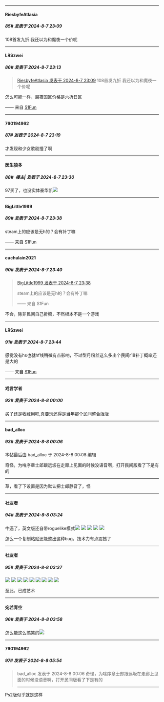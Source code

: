﻿
*****

####  RiesbyfeAtlasia  
##### 85#       发表于 2024-8-7 23:09

108首发九折 我还以为和魔夜一个价呢

*****

####  LRSzwei  
##### 86#       发表于 2024-8-7 23:13

<blockquote><a href="httphttps://bbs.saraba1st.com/2b/forum.php?mod=redirect&amp;goto=findpost&amp;pid=65828196&amp;ptid=2170218" target="_blank">RiesbyfeAtlasia 发表于 2024-8-7 23:09</a>
108首发九折 我还以为和魔夜一个价呢</blockquote>
怎么可能一样，魔夜国区价格是六折日区

—— 来自 [S1Fun](https://s1fun.koalcat.com)


*****

####  760194962  
##### 87#       发表于 2024-8-7 23:19

才发现和少女歌剧撞了啊


*****

####  医生狼多  
##### 88#         楼主| 发表于 2024-8-7 23:30

97买了，也没实体豪华凯<img src="https://static.saraba1st.com/image/smiley/face2017/036.png" referrerpolicy="no-referrer">


*****

####  BigLittle1999  
##### 89#       发表于 2024-8-7 23:38

steam上的应该是无h的？会有补丁嘛

—— 来自 [S1Fun](https://s1fun.koalcat.com)


*****

####  cuchulain2021  
##### 90#       发表于 2024-8-7 23:40

<blockquote><a href="httphttps://bbs.saraba1st.com/2b/forum.php?mod=redirect&amp;goto=findpost&amp;pid=65828457&amp;ptid=2170218" target="_blank">BigLittle1999 发表于 2024-8-7 23:38</a>

steam上的应该是无h的？会有补丁嘛

—— 来自 S1Fun</blockquote>
不会，除非民间自己折腾，不然根本不是一个游戏

*****

####  LRSzwei  
##### 91#       发表于 2024-8-7 23:44

感觉没有hs也就hf线稍微有点影响，不过型月粉丝这么多出个民间r18补丁概率还是大的

—— 来自 [S1Fun](https://s1fun.koalcat.com)


*****

####  戏言学者  
##### 92#       发表于 2024-8-8 00:00

买了还是收藏用吧,真要玩还得是当年那个民间整合版版


*****

####  bad_alloc  
##### 93#       发表于 2024-8-8 00:06

 本帖最后由 bad_alloc 于 2024-8-8 00:08 编辑 

奇怪，为啥序章士郎跟远坂在走廊上见面的时候没语音啊，打开民间版看了下是有的

---

草，看了下设置是因为默认把士郎静音了，怪


*****

####  社友者  
##### 94#       发表于 2024-8-8 03:24

牛逼了，英文版还自带roguelike模式<img src="https://static.saraba1st.com/image/smiley/face2017/067.png" referrerpolicy="no-referrer">
<img src="https://p.sda1.dev/18/ab3a7456d630cb948726b577c2d89c0c/msedge_diL1PDUfNx.png" referrerpolicy="no-referrer">
<img src="https://p.sda1.dev/18/65428a403c92deea7c4d22784a811dda/msedge_kBQibK2XN2.png" referrerpolicy="no-referrer">
<img src="https://p.sda1.dev/18/5afc352d2b1463ba725d6a2f211ba2fc/msedge_a3Lzv0r7Dn.png" referrerpolicy="no-referrer">
<img src="https://p.sda1.dev/18/556d62ae7ed40b7961739fb51634a0b6/msedge_o7nTcKea0F.png" referrerpolicy="no-referrer">

怎么一个复制粘贴还能整出这种bug，技术力有点震撼了


*****

####  社友者  
##### 95#       发表于 2024-8-8 03:37

<img src="https://p.sda1.dev/18/bfb89037a0bbe715f4f4b386692201db/msedge_2E13jWB6F4.png" referrerpolicy="no-referrer">

<img src="https://p.sda1.dev/18/950e17e7d82b6dedfb93ed5e5d9b3456/msedge_v36WenkrtO.png" referrerpolicy="no-referrer">
<img src="https://p.sda1.dev/18/5b26176667e114be6693474f9a722e38/msedge_OKTAQw4XkW.png" referrerpolicy="no-referrer">

<img src="https://p.sda1.dev/18/14ee50efe5f810440a291163a680ba60/msedge_KCmljgplEi.png" referrerpolicy="no-referrer">

<img src="https://p.sda1.dev/18/63f7ae7ff62d1932a3520f24e5013756/msedge_5C0s5MFuSW.png" referrerpolicy="no-referrer">

<img src="https://p.sda1.dev/18/2b5f6f0158a8b4551914187e013e3b22/msedge_ZpUFLRKFFg.png" referrerpolicy="no-referrer">

<img src="https://p.sda1.dev/18/c5d90b9de8fa507ebc1f02901e1dde93/msedge_zCaRSbFNR6.png" referrerpolicy="no-referrer">

<img src="https://p.sda1.dev/18/f10de17cfd7aa16a9d3665a47c19e320/msedge_ePCsLhjQN2.png" referrerpolicy="no-referrer">

<img src="https://p.sda1.dev/18/8210b7d48a2be3b182fabc1e05cb696f/GUZk0KxWgAA5ptM.jpg" referrerpolicy="no-referrer">

至此，已成艺术


*****

####  宛若青空  
##### 96#       发表于 2024-8-8 03:58

怎么能这么搞笑的<img src="https://static.saraba1st.com/image/smiley/face2017/067.png" referrerpolicy="no-referrer">


*****

####  760194962  
##### 97#       发表于 2024-8-8 05:54

<blockquote>bad_alloc 发表于 2024-8-8 00:06
奇怪，为啥序章士郎跟远坂在走廊上见面的时候没语音啊，打开民间版看了下是有的

---
</blockquote>
Ps2版似乎就是这样


